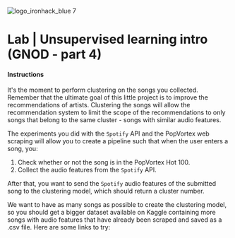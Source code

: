 ![logo_ironhack_blue 7](https://user-images.githubusercontent.com/23629340/40541063-a07a0a8a-601a-11e8-91b5-2f13e4e6b441.png)

# Lab | Unsupervised learning intro (GNOD - part 4)

#### Instructions 


It's the moment to perform clustering on the songs you collected. Remember that the ultimate goal of this little project is to improve the recommendations of artists. Clustering the songs will allow the recommendation system to limit the scope of the recommendations to only songs that belong to the same cluster - songs with similar audio features.

The experiments you did with the `Spotify` API and the PopVortex web scraping will allow you to create a pipeline such that when the user enters a song, you:

1. Check whether or not the song is in the PopVortex Hot 100.
2. Collect the audio features from the `Spotify` API.

After that, you want to send the `Spotify` audio features of the submitted song to the clustering model, which should return a cluster number.

We want to have as many songs as possible to create the clustering model, so you should get a  bigger dataset available on Kaggle containing more songs with audio features that have already been scraped and saved as a .csv file.  Here are some links to try:

